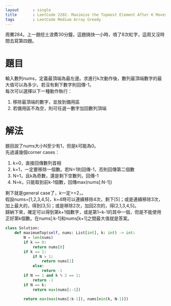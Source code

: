 ```yaml
---
layout      : single
title       : LeetCode 2202. Maximize the Topmost Element After K Moves
tags 		: LeetCode Medium Array Greedy
---
```

周賽284。上一題挖土浪費30分鐘，這題搞快一小時，噴了8次紅字，這周又沒時間去寫第四題。

# 題目
輸入數列nums，定義最頂端為最左邊。求進行k次動作後，數列最頂端數字的最大值可以為多少。若沒有剩下數字則回傳-1。  
每次可以選擇以下一種動作執行：  
1. 移除最頂端的數字，並放到備用區
2. 若備用區不為空，則可任選一數字加回數列頂端

# 解法
題目說了nums大小N至少有1，但是k可能為0。  
先過濾幾個corner cases：  
1. k=0，直接回傳數列首相
2. k=1，一定要移除一個數。若N=1則回傳-1，否則回傳第二個數
3. N=1，且k為奇數，還是剩下空數列，回傳-1  
4. N=k，只能取到前k-1個數，回傳max(nums[:N-1])

剩下就是general case了，k一定>=2，。  
假設nums=[1,2,3,4,5]，k=4時可以連續移除4次，剩下[5]；或是連續移除3次，加上最大的，得到[3,5]；或是移除2次，加回2次的，得[2,1,3,4,5]。  
歸納下來，確定可以得到第k+1個數字，或是第1~k-1的其中一個，但是不能使用正好第k個數。在nums[:k-1]和nums[k+1]之間最大值就是答案。
  
```python
class Solution:
    def maximumTop(self, nums: List[int], k: int) -> int:
        N = len(nums)
        if k == 0:
            return nums[0]
        if k == 1:
            if N > 1:
                return nums[1]
            else:
                return -1
        if N == 1 and k % 2 == 1:
            return -1
        if N == k:
            return max(nums[:-1])

        return max(max(nums[:k-1]), nums[min(k, N-1)])

```
